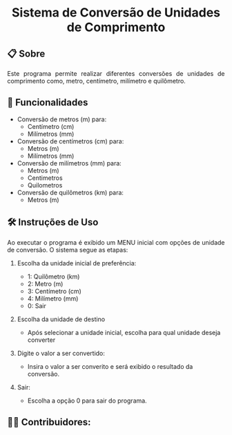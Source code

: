 <h1 align="center"> Sistema de Conversão de Unidades de Comprimento</h1>



## 📋 Sobre
<p align="justify"> 
Este programa permite realizar diferentes conversões de unidades de comprimento como, metro, centímetro, milímetro e quilômetro.
</p>

## 🚀 Funcionalidades
- Conversão de metros (m) para:
    - Centímetro (cm)
    - Milímetros (mm)
- Conversão de centímetros (cm) para:
    - Metros (m)
    - Milímetros (mm)
- Conversão de milímetros (mm) para:
    - Metros (m)
    - Centimetros
    - Quilometros
- Conversão de quilômetros (km) para:
    - Metros (m)

## 🛠️ Instruções de Uso
<p align="justify"> 
Ao executar o programa é exibido um MENU inicial com opções de unidade de conversão. O sistema segue as etapas:
</p>


1. Escolha da unidade inicial de preferência:
    - 1: Quilômetro (km)
    - 2: Metro (m)
    - 3: Centímetro (cm)
    - 4: Milímetro (mm)
    - 0: Sair

2. Escolha da unidade de destino
    - Após selecionar a unidade inicial, escolha para qual unidade deseja converter
3. Digite o valor a ser convertido:
    - Insira o valor a ser converito e será exibido o resultado da conversão.
4. Sair:
    - Escolha a opção 0 para sair do programa.

## 👨‍💻 Contribuidores: 

